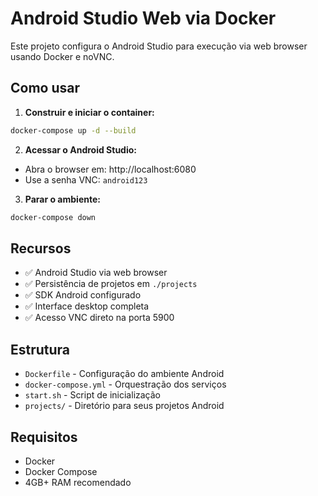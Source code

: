 # Android Studio Web via Docker

Este projeto configura o Android Studio para execução via web browser usando Docker e noVNC.

## Como usar

1. **Construir e iniciar o container:**
```bash
docker-compose up -d --build
```

2. **Acessar o Android Studio:**
- Abra o browser em: http://localhost:6080
- Use a senha VNC: `android123`

3. **Parar o ambiente:**
```bash
docker-compose down
```

## Recursos

- ✅ Android Studio via web browser
- ✅ Persistência de projetos em `./projects`
- ✅ SDK Android configurado
- ✅ Interface desktop completa
- ✅ Acesso VNC direto na porta 5900

## Estrutura

- `Dockerfile` - Configuração do ambiente Android
- `docker-compose.yml` - Orquestração dos serviços
- `start.sh` - Script de inicialização
- `projects/` - Diretório para seus projetos Android

## Requisitos

- Docker
- Docker Compose
- 4GB+ RAM recomendado
